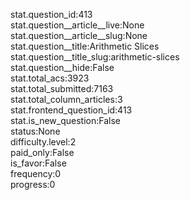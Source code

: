 stat.question_id:413  
stat.question__article__live:None  
stat.question__article__slug:None  
stat.question__title:Arithmetic Slices  
stat.question__title_slug:arithmetic-slices  
stat.question__hide:False  
stat.total_acs:3923  
stat.total_submitted:7163  
stat.total_column_articles:3  
stat.frontend_question_id:413  
stat.is_new_question:False  
status:None  
difficulty.level:2  
paid_only:False  
is_favor:False  
frequency:0  
progress:0  
